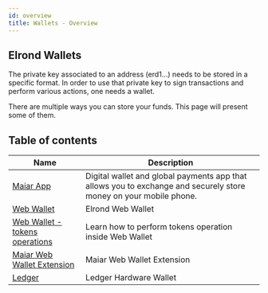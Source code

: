 ```yaml
---
id: overview
title: Wallets - Overview
---
```


## Elrond Wallets

The private key associated to an address (erd1...) needs to be stored in a specific format. In order to use that private 
key to sign transactions and perform various actions, one needs a wallet.

There are multiple ways you can store your funds. This page will present some of them.

## Table of contents

| Name                                                              | Description                                                                                                       |
|-------------------------------------------------------------------|-------------------------------------------------------------------------------------------------------------------|
| [Maiar App](https://maiar.com/)                                   | Digital wallet and global payments app that allows you to exchange and securely store money on your mobile phone. |
| [Web Wallet](/wallet/web-wallet)                                  | Elrond Web Wallet                                                                                                 |
| [Web Wallet - tokens operations](/wallet/create-a-fungible-token) | Learn how to perform tokens operation inside Web Wallet                                                           |
| [Maiar Web Wallet Extension](/wallet/wallet-extension/)           | Maiar Web Wallet Extension                                                                                        |
| [Ledger](/wallet/ledger)                                          | Ledger Hardware Wallet                                                                                            |

